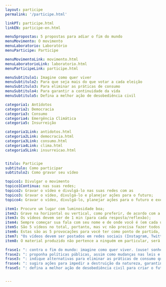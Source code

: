 ```yaml
---
layout: participe
permalink: '/participe.html'

linkPT: participe.html
linkEN: participe-en.html

menu5propostas: 5 propostas para adiar o fim do mundo
menuMovimento: O movimento
menuLaboratorio: Laboratório
menuParticipe: Participe

menuMovimentoLink: movimento.html
menuLaboratorioLink: laboratorio.html
menuParticipeLink: participe.html 

menuSubtitulo1: Imagine como quer viver
menuSubtitulo2: Para que seja mais do que votar a cada eleição
menuSubtitulo3: Para eliminar as práticas de consumo
menuSubtitulo4: Para garantir a continuidade da vida
menuSubtitulo5: Defina a melhor ação de desobediência civil

categoria1: Antídotos
categoria2: Democracia
categoria3: Consumo
categoria4: Emergência Climática
categoria5: Insurreição

categoria1Link: antidotos.html
categoria2Link: democracia.html
categoria3Link: consumo.html
categoria4Link: clima.html
categoria5Link: insurreicao.html


titulo: Participe
subtitulo: Como participar
subtitulo2: Como gravar seu vídeo

topico1: Divulgar o movimento
topico1Continua: nas suas redes;
topico2: Gravar o vídeo e divulgá-lo nas suas redes com as
topico3: Gravar o vídeo, divulgá-lo e planejar ações para o futuro;
topico4: Gravar o vídeo, divulgá-lo, planejar ações para o futuro e executá-las no presente.

item1: Procure um lugar com luminosidade boa;
item2: Grave na horizontal ou vertical, como preferir, de acordo com a rede social escolhida;
item3: Os vídeos devem ser de 1 min (para cada resposta/reflexão);
item4: Sempre começar sua fala com seu nome e de onde você é (em cada um dos vídeos que escolher fazer!);
item5: São 5 vídeos no total, portanto, mas vc não precisa fazer todos se não se sentir confortável - faça apenas daquilo que fizer sentido e te inspirar;
item6: Estas são as 5 provocações para você ter como ponto de partida, mas seja livre! Use a arte e a criatividade, faça do seu jeito.
item7: "Os vídeos devem ser postados em redes sociais (Instagram, Twitter, Facebook, Tik Tok) com a hashtag <strong>#LiberteoFuturo</strong> ou enviados por Whatsapp para <strong>+55 (11) 975579830</strong>."
item8: O material produzido não pertence a ninguém em particular, será público e é de todas e todos nós coletivamente. Você pode divulgar, analisar e realizar ações.

frase1: ": contra o fim do mundo: imagine como quer viver. (ouse! sonhe, crie, extrapole a razão.);"
frase2: ": proponha políticas públicas, assim como mudanças nas leis e nas normas, para reduzir as desigualdades de raça, gênero e classe e para que a democracia seja mais do que votar a cada eleição. (ouse! e seja objetivo.);"
frase3: ": indique alternativas para eliminar as práticas de consumo que escravizam a nossa e as outras espécies. (ouse! e seja específico.);"
frase4: ": sugira ações para impedir a destruição da natureza, garantindo a continuidade de todas as formas de vida no planeta. (ouse! e seja combatente.);"
frase5: ": defina a melhor ação de desobediência civil para criar o futuro onde você quer viver. (ouse!)."


---
```

